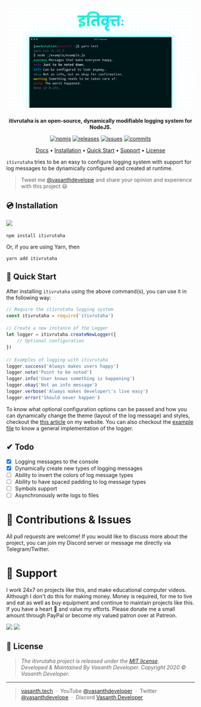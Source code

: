 <h1 align="center"><a href="https://itivrutaha.vasanthdeveloper.com"><img src="media/PNG/hero.png" alt="itivrutaha"></a></h1>

<p align="center"><b>itivrutaha is an open-source, dynamically modifiable logging system for NodeJS.</b></p>
<p align="center">
    <a href="https://npmjs.com/package/itivrutaha"><img src="https://img.shields.io/npm/v/itivrutaha.svg?style=flat-square" alt="npmjs"></a>
    <a href="https://github.com/vasanthdeveloper/itivrutaha/releases"><img src="https://img.shields.io/npm/dm/itivrutaha.svg?style=flat-square" alt="releases"></a>
    <a href="https://github.com/vasanthdeveloper/itivrutaha/issues"><img src="https://img.shields.io/github/issues/vasanthdeveloper/itivrutaha.svg?style=flat-square" alt="issues"></a>
    <a href="https://github.com/vasanthdeveloper/itivrutaha/commits/mainline"><img src="https://img.shields.io/github/last-commit/vasanthdeveloper/itivrutaha.svg?style=flat-square"
            alt="commits"></a>
</p>
<p align="center">
    <a href="#">Docs</a> •
    <a href="#-installation">Installation</a> •
    <a href="#-quick-start">Quick Start</a> •
    <a href="#-contributions--issues">Support</a> •
    <a href="LICENSE.md">License</a>
</p>

`itivrutaha` tries to be an easy to configure logging system with support for log messages to be dynamically configured and created at runtime.

> Tweet me [@vasanthdevelope](https://vasanth.tech/twitter) and share your opinion and experience with this project 😃

## 💿 Installation
![](https://nodei.co/npm/itivrutaha.png?downloads=true&downloadRank=true&stars=true)
```
npm install itivrutaha
```
Or, if you are using Yarn, then
```
yarn add itivrutaha
```

## 🚀 Quick Start
After installing `itivrutaha` using the above command(s), you can use it in the following way:

```javascript
// Require the itivrutaha logging system
const itivrutaha = require('itivrutaha')

// Create a new instance of the Logger
let logger = itivrutaha.createNewLogger({
    // Optional configuration
})

// Examples of logging with itivrutaha
logger.success('Always makes users happy')
logger.note('Point to be noted')
logger.info('User knows something is happening')
logger.okay('Not an info message')
logger.verbose('Always makes developer\'s live easy')
logger.error('Should never happen')
```
<!-- TODO: Write an article about how to customize log messages using itivrutaha -->
To know what optional configuration options can be passed and how you can dynamically change the theme (layout of the log message) and styles, checkout the [this article](#) on my website. You can also checkout the [example file](example/example.js) to know a general implementation of the logger.

## ✔ Todo
- [x] Logging messages to the console
- [x] Dynamically create new types of logging messages
- [ ] Ability to invert the colors of log message types
- [ ] Ability to have spaced padding to log message types
- [ ] Symbols support
- [ ] Asynchronously write logs to files

# 🔬 Contributions & Issues
All _pull requests_ are welcome! If you would like to discuss more about the project, you can join my Discord server or message me directly via Telegram/Twitter.

# 🎉 Support
I work 24x7 on projects like this, and make educational computer videos. Although I don't do this for making money. Money is required, for me to live and eat as well as buy equipment and continue to maintain projects like this. If you have a heart 💖 and value my efforts. Please donate me a small amount through PayPal or become my valued patron over at Patreon.

<a target="_blank" rel="noopener" href="https://vasanth.tech/patreon"><img height="32px" src="https://github.com/vasanthdeveloper/nitya/blob/media/PNG/patreon_button.png?raw=true"></a>
<a target="_blank" rel="noopener" href="https://vasanth.tech/paypal"><img height="32px" src="https://github.com/vasanthdeveloper/nitya/blob/media/PNG/paypal_button.png?raw=true"></a>

## 📰 License
> _The itivrutaha project is released under the [MIT license](LICENSE.md). <br> Developed &amp; Maintained By Vasanth Developer. Copyright 2020 © Vasanth Developer._
<hr>

> [vasanth.tech](https://vasanth.tech) &nbsp;&middot;&nbsp;
> YouTube [@vasanthdeveloper](https://vasanth.tech/youtube) &nbsp;&middot;&nbsp;
> Twitter [@vasanthdevelope](https://vasanth.tech/twitter) &nbsp;&middot;&nbsp;
> Discord [Vasanth Developer](https://vasanth.tech/discord)